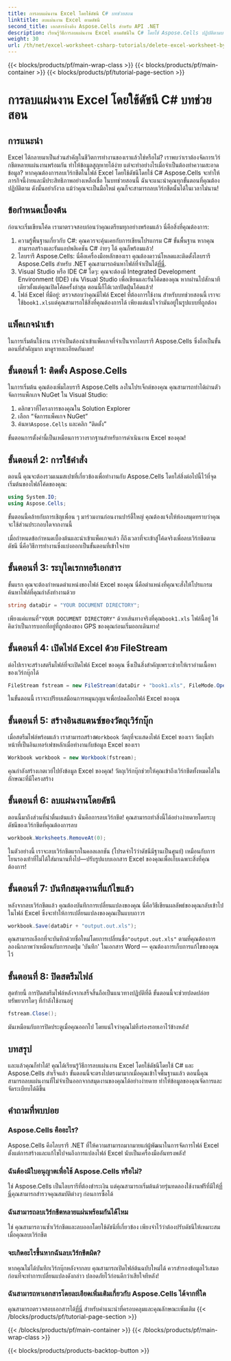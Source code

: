 ```yaml
---
title: การลบแผ่นงาน Excel โดยใช้ดัชนี C# บทช่วยสอน
linktitle: ลบแผ่นงาน Excel ตามดัชนี
second_title: เอกสารอ้างอิง Aspose.Cells สำหรับ API .NET
description: เรียนรู้วิธีการลบแผ่นงาน Excel ตามดัชนีใน C# โดยใช้ Aspose.Cells ปฏิบัติตามบทช่วยสอนทีละขั้นตอนง่ายๆ นี้เพื่อลดความซับซ้อนในการจัดการสมุดงานของคุณ
weight: 30
url: /th/net/excel-worksheet-csharp-tutorials/delete-excel-worksheet-by-index-csharp-tutorial/
---
```


{{< blocks/products/pf/main-wrap-class >}}
{{< blocks/products/pf/main-container >}}
{{< blocks/products/pf/tutorial-page-section >}}

# การลบแผ่นงาน Excel โดยใช้ดัชนี C# บทช่วยสอน

## การแนะนำ

Excel ได้กลายมาเป็นส่วนสำคัญในชีวิตการทำงานของเราแล้วใช่หรือไม่? เราพบว่าเราต้องจัดการเวิร์กชีตหลายแผ่นงานพร้อมกัน ทำให้ข้อมูลสูญหายได้ง่าย แต่จะทำอย่างไรเมื่อจำเป็นต้องทำความสะอาดข้อมูล? หากคุณต้องการลบเวิร์กชีตในไฟล์ Excel โดยใช้ดัชนีโดยใช้ C# Aspose.Cells จะทำให้ภารกิจนี้ง่ายและมีประสิทธิภาพอย่างเหลือเชื่อ ในบทช่วยสอนนี้ ฉันจะแนะนำคุณทุกขั้นตอนที่คุณต้องปฏิบัติตาม ดังนั้นอย่ากังวล แม้ว่าคุณจะเป็นมือใหม่ คุณก็จะสามารถลบเวิร์กชีตนั้นได้ในเวลาไม่นาน!

## ข้อกำหนดเบื้องต้น

ก่อนจะเริ่มเขียนโค้ด เรามาตรวจสอบก่อนว่าคุณเตรียมทุกอย่างพร้อมแล้ว นี่คือสิ่งที่คุณต้องการ:

1. ความรู้พื้นฐานเกี่ยวกับ C#: คุณควรจะคุ้นเคยกับการเขียนโปรแกรม C# ขั้นพื้นฐาน หากคุณสามารถสร้างและรันแอปพลิเคชัน C# ง่ายๆ ได้ คุณก็พร้อมแล้ว!
2.  ไลบรารี Aspose.Cells: นี่คือเครื่องมือหลักของเรา คุณต้องดาวน์โหลดและติดตั้งไลบรารี Aspose.Cells สำหรับ .NET คุณสามารถค้นหาไฟล์ที่จำเป็นได้[ที่นี่](https://releases.aspose.com/cells/net/). 
3. Visual Studio หรือ IDE C# ใดๆ: คุณจะต้องมี Integrated Development Environment (IDE) เช่น Visual Studio เพื่อเขียนและรันโค้ดของคุณ หากผ่านไปสักนาทีเดียวตั้งแต่คุณเปิดโค้ดครั้งล่าสุด ตอนนี้ก็ได้เวลาปัดฝุ่นโค้ดแล้ว!
4.  ไฟล์ Excel ที่มีอยู่: ตรวจสอบว่าคุณมีไฟล์ Excel ที่ต้องการใช้งาน สำหรับบทช่วยสอนนี้ เราจะใช้`book1.xls`แต่คุณสามารถใช้สิ่งที่คุณต้องการได้ เพียงแต่แน่ใจว่ามันอยู่ในรูปแบบที่ถูกต้อง

## แพ็คเกจนำเข้า

ในการเริ่มต้นใช้งาน เราจำเป็นต้องนำเข้าแพ็คเกจที่จำเป็นจากไลบรารี Aspose.Cells ซึ่งถือเป็นขั้นตอนที่สำคัญมาก มาดูรายละเอียดกันเลย!

## ขั้นตอนที่ 1: ติดตั้ง Aspose.Cells

ในการเริ่มต้น คุณต้องเพิ่มไลบรารี Aspose.Cells ลงในโปรเจ็กต์ของคุณ คุณสามารถทำได้ผ่านตัวจัดการแพ็กเกจ NuGet ใน Visual Studio:

1. คลิกขวาที่โครงการของคุณใน Solution Explorer
2. เลือก “จัดการแพ็คเกจ NuGet”
3.  ค้นหา`Aspose.Cells` และคลิก “ติดตั้ง”

ขั้นตอนการตั้งค่านี้เป็นเหมือนการวางรากฐานสำหรับการดำเนินงาน Excel ของคุณ!

## ขั้นตอนที่ 2: การใช้คำสั่ง

ตอนนี้ คุณจะต้องรวมเนมสเปซที่เกี่ยวข้องเพื่อทำงานกับ Aspose.Cells โดยใส่สิ่งต่อไปนี้ไว้ที่จุดเริ่มต้นของไฟล์โค้ดของคุณ:

```csharp
using System.IO;
using Aspose.Cells;
```

ขั้นตอนนี้คล้ายกับการเชิญเพื่อน ๆ มาร่วมงานก่อนงานปาร์ตี้ใหญ่ คุณต้องแจ้งให้ห้องสมุดทราบว่าคุณจะใช้ส่วนประกอบใดจากงานนี้

เมื่อกำหนดข้อกำหนดเบื้องต้นและนำเข้าแพ็คเกจแล้ว ก็ถึงเวลาที่จะเข้าสู่โค้ดจริงเพื่อลบเวิร์กชีตตามดัชนี นี่คือวิธีการทำงานซึ่งแบ่งออกเป็นขั้นตอนที่เข้าใจง่าย

## ขั้นตอนที่ 3: ระบุไดเรกทอรีเอกสาร

ขั้นแรก คุณจะต้องกำหนดตำแหน่งของไฟล์ Excel ของคุณ นี่คือตำแหน่งที่คุณจะสั่งให้โปรแกรมค้นหาไฟล์ที่คุณกำลังทำงานด้วย

```csharp
string dataDir = "YOUR DOCUMENT DIRECTORY";
```

 เพียงแค่แทนที่`"YOUR DOCUMENT DIRECTORY"` ด้วยเส้นทางจริงที่คุณ`book1.xls` ไฟล์นี้อยู่ ให้คิดว่าเป็นการบอกที่อยู่ที่ถูกต้องของ GPS ของคุณก่อนเริ่มออกเดินทาง!

## ขั้นตอนที่ 4: เปิดไฟล์ Excel ด้วย FileStream

ต่อไปเราจะสร้างสตรีมไฟล์ที่จะเปิดไฟล์ Excel ของคุณ ซึ่งเป็นสิ่งสำคัญเพราะช่วยให้เราอ่านเนื้อหาของเวิร์กบุ๊กได้

```csharp
FileStream fstream = new FileStream(dataDir + "book1.xls", FileMode.Open);
```

ในขั้นตอนนี้ เราจะเปรียบเสมือนการหมุนกุญแจเพื่อปลดล็อกไฟล์ Excel ของคุณ 

## ขั้นตอนที่ 5: สร้างอินสแตนซ์ของวัตถุเวิร์กบุ๊ก

 เมื่อสตรีมไฟล์พร้อมแล้ว เราสามารถสร้าง`Workbook` วัตถุที่จะแสดงไฟล์ Excel ของเรา วัตถุนี้ทำหน้าที่เป็นอินเทอร์เฟซหลักเมื่อทำงานกับข้อมูล Excel ของเรา

```csharp
Workbook workbook = new Workbook(fstream);
```

คุณกำลังสร้างเกตเวย์ไปยังข้อมูล Excel ของคุณ! วัตถุเวิร์กบุ๊กช่วยให้คุณเข้าถึงเวิร์กชีตทั้งหมดได้ในลักษณะที่มีโครงสร้าง

## ขั้นตอนที่ 6: ลบแผ่นงานโดยดัชนี

ตอนนี้มาถึงส่วนที่น่าตื่นเต้นแล้ว นั่นคือการลบเวิร์กชีต! คุณสามารถทำสิ่งนี้ได้อย่างง่ายดายโดยระบุดัชนีของเวิร์กชีตที่คุณต้องการลบ 

```csharp
workbook.Worksheets.RemoveAt(0);
```

ในตัวอย่างนี้ เราจะลบเวิร์กชีตแรกในคอลเลกชัน (โปรดจำไว้ว่าดัชนีมีฐานเป็นศูนย์) เหมือนกับการโยนรองเท้าที่ไม่ได้ใส่มานานทิ้งไป—ปรับรูปแบบเอกสาร Excel ของคุณเพื่อเก็บเฉพาะสิ่งที่คุณต้องการ!

## ขั้นตอนที่ 7: บันทึกสมุดงานที่แก้ไขแล้ว

หลังจากลบเวิร์กชีตแล้ว คุณต้องบันทึกการเปลี่ยนแปลงของคุณ นี่คือวิธีเขียนผลลัพธ์ของคุณกลับเข้าไปในไฟล์ Excel ซึ่งจะทำให้การเปลี่ยนแปลงของคุณเป็นแบบถาวร

```csharp
workbook.Save(dataDir + "output.out.xls");
```

คุณสามารถเลือกที่จะบันทึกด้วยชื่อใหม่โดยการเปลี่ยนชื่อ`"output.out.xls"` ตามที่คุณต้องการ ลองนึกภาพว่าเหมือนกับการกดปุ่ม 'บันทึก' ในเอกสาร Word — คุณต้องการเก็บการแก้ไขของคุณไว้

## ขั้นตอนที่ 8: ปิดสตรีมไฟล์

สุดท้ายนี้ การปิดสตรีมไฟล์หลังจากเสร็จสิ้นถือเป็นแนวทางปฏิบัติที่ดี ขั้นตอนนี้จะช่วยปลดปล่อยทรัพยากรใดๆ ที่กำลังใช้งานอยู่

```csharp
fstream.Close();
```

มันเหมือนกับการปิดประตูเมื่อคุณออกไป โดยแน่ใจว่าคุณไม่ทิ้งร่องรอยเอาไว้ข้างหลัง!

## บทสรุป

และแล้วคุณก็ทำได้! คุณได้เรียนรู้วิธีการลบแผ่นงาน Excel โดยใช้ดัชนีโดยใช้ C# และ Aspose.Cells สำเร็จแล้ว ขั้นตอนนี้จะตรงไปตรงมามากเมื่อคุณเข้าใจพื้นฐานแล้ว ตอนนี้คุณสามารถลบแผ่นงานที่ไม่จำเป็นออกจากสมุดงานของคุณได้อย่างง่ายดาย ทำให้ข้อมูลของคุณจัดการและจัดระเบียบได้ดีขึ้น

## คำถามที่พบบ่อย

### Aspose.Cells คืออะไร?
Aspose.Cells คือไลบรารี .NET ที่ให้ความสามารถมากมายแก่ผู้พัฒนาในการจัดการไฟล์ Excel ตั้งแต่การสร้างและแก้ไขไปจนถึงการแปลงไฟล์ Excel นับเป็นเครื่องมืออันทรงพลัง!

### ฉันต้องมีใบอนุญาตเพื่อใช้ Aspose.Cells หรือไม่?
 ใช่ Aspose.Cells เป็นไลบรารีที่ต้องชำระเงิน แต่คุณสามารถเริ่มต้นด้วยรุ่นทดลองใช้งานฟรีที่มีให้[ที่นี่](https://releases.aspose.com/)คุณสามารถสำรวจคุณสมบัติต่างๆ ก่อนการซื้อได้

### ฉันสามารถลบเวิร์กชีตหลายแผ่นพร้อมกันได้ไหม
ใช่ คุณสามารถวนซ้ำเวิร์กชีตและลบออกโดยใช้ดัชนีที่เกี่ยวข้อง เพียงจำไว้ว่าต้องปรับดัชนีให้เหมาะสมเมื่อคุณลบเวิร์กชีต

### จะเกิดอะไรขึ้นหากฉันลบเวิร์กชีตผิด?
หากคุณไม่ได้บันทึกเวิร์กบุ๊กหลังจากลบ คุณสามารถเปิดไฟล์ต้นฉบับใหม่ได้ ควรสำรองข้อมูลไว้เสมอ ก่อนที่จะทำการเปลี่ยนแปลงดังกล่าว ปลอดภัยไว้ก่อนดีกว่าเสียใจทีหลัง!

### ฉันสามารถหาเอกสารโดยละเอียดเพิ่มเติมเกี่ยวกับ Aspose.Cells ได้จากที่ใด
 คุณสามารถตรวจสอบเอกสารได้[ที่นี่](https://reference.aspose.com/cells/net/) สำหรับคำแนะนำที่ครอบคลุมและคุณลักษณะเพิ่มเติม
{{< /blocks/products/pf/tutorial-page-section >}}

{{< /blocks/products/pf/main-container >}}
{{< /blocks/products/pf/main-wrap-class >}}

{{< blocks/products/products-backtop-button >}}
